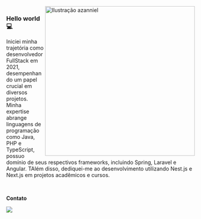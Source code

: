<img src="./cute-astronaut-operating-laptop.gif" min-width="400" max-width="400" width="400" align="right" alt="Ilustração azanniel">

<h3>Hello world💻</h3>

<p align="left"> 
Iniciei minha trajetória como desenvolvedor FullStack em 2021, desempenhando um papel crucial em diversos projetos. Minha expertise abrange linguagens de programação como Java, PHP e TypeScript, possuo domínio de seus respectivos frameworks, incluindo Spring, Laravel e Angular. TAlém disso, dediquei-me ao desenvolvimento utilizando Nest.js e Next.js em projetos acadêmicos e cursos.
</p>

<br>

<p align="left">
  <strong>Contato</strong>
</p>

<p align="left">
  <a href="https://www.linkedin.com/in/crist%C3%B3v%C3%A3o-augusto-vieira-de-freitas-261bb0180/" alt="Linkedin">
  <img src="https://img.shields.io/badge/LinkedIn-0077B5?style=for-the-badge&logo=linkedin&logoColor=white" /></a>
</p>  

